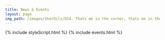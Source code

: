 ```yaml
---
title: News & Events
layout: page
img_path: /images/SherOils/O14. Thats me in the corner, thats me in the spotlight (12 x 12 in) 9 May 2020 - Lahore.jpg
---
```


{% include styleScript.html %}
{% include events.html %}
